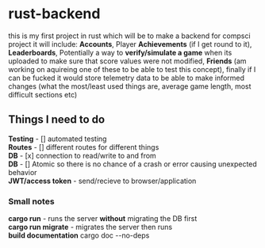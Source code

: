 # rust-backend

this is my first project in rust which will be to make a backend for compsci project
it will include: **Accounts**, Player **Achievements** (if I get round to it), **Leaderboards**, Potentially a way to **verify/simulate a game** when its uploaded to make sure that score values were not modified, **Friends** (am working on aquireing one of these to be able to test this concept), finally if I can be fucked it would store telemetry data to be able to make informed changes (what the most/least used things are, average game length, most difficult sections etc)

## Things I need to do

**Testing** - [] automated testing  
**Routes** - [] different routes for different things  
**DB** - [x] connection to read/write to and from  
**DB** - [] Atomic so there is no chance of a crash or error causing unexpected behavior  
**JWT/access token** - send/recieve to browser/application
<!-- **JWT** - caches to browser so that it can be stored between site visits -->

### Small notes

**cargo run** - runs the server **without** migrating the DB first<br>
**cargo run migrate** - migrates the server then runs<br>
**build documentation** cargo doc --no-deps<br>
